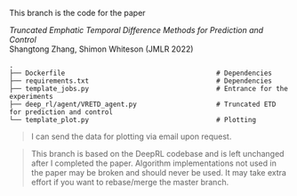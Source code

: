 This branch is the code for the paper

*Truncated Emphatic Temporal Difference Methods for Prediction and Control* \
Shangtong Zhang, Shimon Whiteson (JMLR 2022)

    .
    ├── Dockerfile                                      # Dependencies
    ├── requirements.txt                                # Dependencies
    ├── template_jobs.py                                # Entrance for the experiments
    ├── deep_rl/agent/VRETD_agent.py                    # Truncated ETD for prediction and control 
    └── template_plot.py                                # Plotting

> I can send the data for plotting via email upon request.

> This branch is based on the DeepRL codebase and is left unchanged after I completed the paper. Algorithm implementations not used in the paper may be broken and should never be used. It may take extra effort if you want to rebase/merge the master branch.